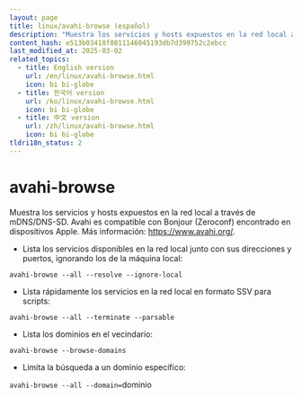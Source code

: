 ```yaml
---
layout: page
title: linux/avahi-browse (español)
description: "Muestra los servicios y hosts expuestos en la red local a través de mDNS/DNS-SD."
content_hash: e513b03418f0811146045193db7d399752c2ebcc
last_modified_at: 2025-03-02
related_topics:
  - title: English version
    url: /en/linux/avahi-browse.html
    icon: bi bi-globe
  - title: 한국어 version
    url: /ko/linux/avahi-browse.html
    icon: bi bi-globe
  - title: 中文 version
    url: /zh/linux/avahi-browse.html
    icon: bi bi-globe
tldri18n_status: 2
---
```

# avahi-browse

Muestra los servicios y hosts expuestos en la red local a través de mDNS/DNS-SD.
Avahi es compatible con Bonjour (Zeroconf) encontrado en dispositivos Apple.
Más información: <https://www.avahi.org/>.

- Lista los servicios disponibles en la red local junto con sus direcciones y puertos, ignorando los de la máquina local:

`avahi-browse --all --resolve --ignore-local`

- Lista rápidamente los servicios en la red local en formato SSV para scripts:

`avahi-browse --all --terminate --parsable`

- Lista los dominios en el vecindario:

`avahi-browse --browse-domains`

- Limita la búsqueda a un dominio específico:

`avahi-browse --all --domain=`<span class="tldr-var badge badge-pill bg-dark-lm bg-white-dm text-white-lm text-dark-dm font-weight-bold">dominio</span>
